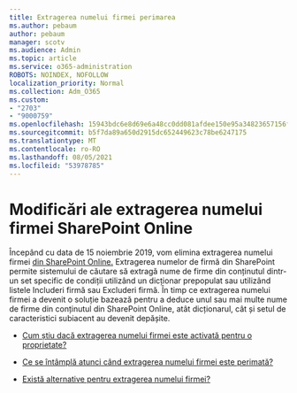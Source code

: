 ```yaml
---
title: Extragerea numelui firmei perimarea
ms.author: pebaum
author: pebaum
manager: scotv
ms.audience: Admin
ms.topic: article
ms.service: o365-administration
ROBOTS: NOINDEX, NOFOLLOW
localization_priority: Normal
ms.collection: Adm_O365
ms.custom:
- "2703"
- "9000759"
ms.openlocfilehash: 15943bdc6e8d69e6a48cc0dd081afdee150e95a34823657156fd9abe111824d5
ms.sourcegitcommit: b5f7da89a650d2915dc652449623c78be6247175
ms.translationtype: MT
ms.contentlocale: ro-RO
ms.lasthandoff: 08/05/2021
ms.locfileid: "53978785"
---
```

# <a name="changes-to-company-name-extraction-in-sharepoint-online"></a>Modificări ale extragerea numelui firmei SharePoint Online

Începând cu data de 15 noiembrie 2019, vom elimina extragerea numelui firmei [din SharePoint Online.](https://docs.microsoft.com/sharepoint/changes-to-company-name-extraction-in-sharepoint-online) Extragerea numelor de firmă din SharePoint permite sistemului de căutare să extragă nume de firme din conținutul dintr-un set specific de condiții utilizând un dicționar prepopulat sau utilizând listele Includeri firmă sau Excluderi firmă. În timp ce extragerea numelui firmei a devenit o soluție bazează pentru a deduce unul sau mai multe nume de firme din conținutul din SharePoint Online, atât dicționarul, cât și setul de caracteristici subiacent au devenit depășite.

- [Cum știu dacă extragerea numelui firmei este activată pentru o proprietate?](https://docs.microsoft.com/sharepoint/changes-to-company-name-extraction-in-sharepoint-online#how-do-i-know-if-company-name-extraction-is-enabled-for-a-property)

- [Ce se întâmplă atunci când extragerea numelui firmei este perimată?](https://docs.microsoft.com/sharepoint/changes-to-company-name-extraction-in-sharepoint-online#what-happens-when-company-name-extraction-is-deprecated) 

- [Există alternative pentru extragerea numelui firmei?](https://docs.microsoft.com/sharepoint/changes-to-company-name-extraction-in-sharepoint-online#are-there-alternatives-to-company-name-extraction) 